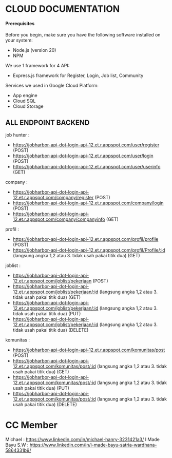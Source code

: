 # CLOUD DOCUMENTATION 

#### Prerequisites
Before you begin, make sure you have the following software installed on your system:
- Node.js (version 20)
- NPM

We use 1 framework for 4 API:
- Express.js framework for Register, Login, Job list, Community

Services we used in Google Cloud Platform:
- App engine
- Cloud SQL
- Cloud Storage

## ALL ENDPOINT BACKEND 
job hunter :
- https://jobharbor-api-dot-login-api-12.et.r.appspot.com/user/register (POST)
- https://jobharbor-api-dot-login-api-12.et.r.appspot.com/user/login (POST)
- https://jobharbor-api-dot-login-api-12.et.r.appspot.com/user/userinfo (GET)

company :
- https://jobharbor-api-dot-login-api-12.et.r.appspot.com/company/register (POST)
- https://jobharbor-api-dot-login-api-12.et.r.appspot.com/company/login (POST)
- https://jobharbor-api-dot-login-api-12.et.r.appspot.com/company/companyinfo (GET)

profil :
- https://jobharbor-api-dot-login-api-12.et.r.appspot.com/profil/profile (POST)
- https://jobharbor-api-dot-login-api-12.et.r.appspot.com/profil/Profile/:id (langsung angka 1,2 atau 3. tidak usah pakai titik dua) (GET)

joblist :
- https://jobharbor-api-dot-login-api-12.et.r.appspot.com/joblist/pekerjaan (POST)
- https://jobharbor-api-dot-login-api-12.et.r.appspot.com/joblist/pekerjaan/:id (langsung angka 1,2 atau 3. tidak usah pakai titik dua) (GET)
- https://jobharbor-api-dot-login-api-12.et.r.appspot.com/joblist/pekerjaan/:id (langsung angka 1,2 atau 3. tidak usah pakai titik dua) (PUT)
- https://jobharbor-api-dot-login-api-12.et.r.appspot.com/joblist/pekerjaan/:id (langsung angka 1,2 atau 3. tidak usah pakai titik dua) (DELETE)

komunitas :
- https://jobharbor-api-dot-login-api-12.et.r.appspot.com/komunitas/post (POST)
- https://jobharbor-api-dot-login-api-12.et.r.appspot.com/komunitas/post/:id (langsung angka 1,2 atau 3. tidak usah pakai titik dua) (GET)
- https://jobharbor-api-dot-login-api-12.et.r.appspot.com/komunitas/post/:id (langsung angka 1,2 atau 3. tidak usah pakai titik dua) (PUT)
- https://jobharbor-api-dot-login-api-12.et.r.appspot.com/komunitas/post/:id (langsung angka 1,2 atau 3. tidak usah pakai titik dua) (DELETE)

# CC Member

Michael : https://www.linkedin.com/in/michael-hanry-3231421a3/
I Made Bayu S.W : https://www.linkedin.com/in/i-made-bayu-satria-wardhana-5864331b9/
